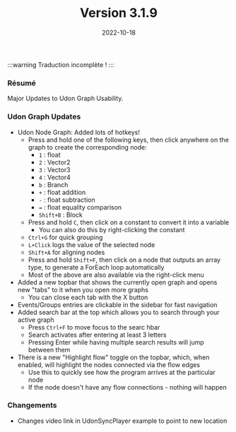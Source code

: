 ﻿---
slug: release-3-1-10
date: 2022-10-18
title: Version 3.1.9
authors: [momo]
tags: [release]
draft: false
---

:::warning Traduction incomplète !
:::

### Résumé

Major Updates to Udon Graph Usability.

<!--truncate-->

### Udon Graph Updates

* Udon Node Graph: Added lots of hotkeys!
    * Press and hold one of the following keys, then click anywhere on the graph to create the corresponding node:
        * `1` : float
        * `2` : Vector2
        * `3` : Vector3
        * `4` : Vector4
        * `b` : Branch
        * `+` : float addition
        * `-` : float subtraction
        * `=` : float equality comparison
        * `Shift+B` : Block
    * Press and hold `C`, then click on a constant to convert it into a variable
        * You can also do this by right-clicking the constant
    * `Ctrl+G` for quick grouping
    * `L+Click` logs the value of the selected node
    * `Shift+A` for aligning nodes
    * Press and hold `Shift+F`, then click on a node that outputs an array type, to generate a ForEach loop automatically
    * Most of the above are also available via the right-click menu
* Added a new topbar that shows the currently open graph and opens new "tabs" to it when you open more graphs
    * You can close each tab with the X button
* Events/Groups entries are clickable in the sidebar for fast navigation
* Added search bar at the top which allows you to search through your active graph
    * Press `Ctrl+F` to move focus to the searc hbar
    * Search activates after entering at least 3 letters
    * Pressing Enter while having multiple search results will jump between them
* There is a new "Highlight flow" toggle on the topbar, which, when enabled, will highlight the nodes connected via the flow edges
    * Use this to quickly see how the program arrives at the particular node
    * If the node doesn't have any flow connections - nothing will happen

### Changements
* Changes video link in UdonSyncPlayer example to point to new location